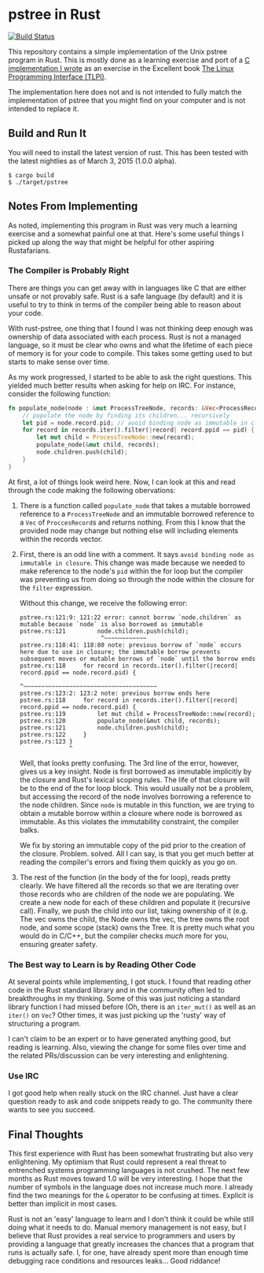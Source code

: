 pstree in Rust
==============

[![Build Status](https://travis-ci.org/posborne/rust-pstree.svg?branch=master)](https://travis-ci.org/posborne/rust-pstree)

This repository contains a simple implementation of the Unix pstree
program in Rust.  This is mostly done as a learning exercise and port
of a [C implementation I
wrote](https://github.com/posborne/linux-programming-interface-exercises/blob/6b1ae2357d7c73378a56e2d7b499b4ab49c4452f/12-system-and-process-information/pstree.c)
as an exercise in the Excellent book [The Linux Programming Interface
(TLPI)](http://man7.org/tlpi/).

The implementation here does not and is not intended to fully match
the implementation of pstree that you might find on your computer and
is not intended to replace it.

Build and Run It
-----------------

You will need to install the latest version of rust.  This has been tested
with the latest nightlies as of March 3, 2015 (1.0.0 alpha).

    $ cargo build
    $ ./target/pstree

Notes From Implementing
-----------------------

As noted, implementing this program in Rust was very much a learning
exercise and a somewhat painful one at that.  Here's some useful
things I picked up along the way that might be helpful for other
aspiring Rustafarians.

### The Compiler is Probably Right

There are things you can get away with in languages like C that are
either unsafe or not provably safe.  Rust is a safe language (by
default) and it is useful to try to think in terms of the compiler
being able to reason about your code.

With rust-pstree, one thing that I found I was not thinking deep
enough was ownership of data associated with each process.  Rust is
not a managed language, so it must be clear who owns and what the
lifetime of each piece of memory is for your code to compile.  This
takes some getting used to but starts to make sense over time.

As my work progressed, I started to be able to ask the right
questions.  This yielded much better results when asking for help on
IRC.  For instance, consider the following function:

```rust
fn populate_node(node : &mut ProcessTreeNode, records: &Vec<ProcessRecord>) {
    // populate the node by finding its children... recursively
    let pid = node.record.pid; // avoid binding node as immutable in closure
    for record in records.iter().filter(|record| record.ppid == pid) {
        let mut child = ProcessTreeNode::new(record);
        populate_node(&mut child, records);
        node.children.push(child);
    }
}
```

At first, a lot of things look weird here.  Now, I can look at this
and read through the code making the following obervations:

1. There is a function called `populate_node` that takes a mutable borrowed
   reference to a `ProcessTreeNode` and an immutable borrowed
   reference to a `Vec` of `ProccesRecord`s and returns nothing.  From
   this I know that the provided node may change but nothing else will
   including elements within the records vector.

2. First, there is an odd line with a comment.  It says `avoid binding
   node as immutable in closure`.  This change was made because we
   needed to make reference to the node's `pid` within the for loop
   but the compiler was preventing us from doing so through the node
   within the closure for the `filter` expression.

   Without this change, we receive the following error:
   ```
   pstree.rs:121:9: 121:22 error: cannot borrow `node.children` as mutable because `node` is also borrowed as immutable
   pstree.rs:121         node.children.push(child);
                          ^~~~~~~~~~~~~
   pstree.rs:118:41: 118:80 note: previous borrow of `node` occurs here due to use in closure; the immutable borrow prevents subsequent moves or mutable borrows of `node` until the borrow ends
   pstree.rs:118     for record in records.iter().filter(|record| record.ppid == node.record.pid) {
                                                          ^~~~~~~~~~~~~~~~~~~~~~~~~~~~~~~~~~~~~~~
   pstree.rs:123:2: 123:2 note: previous borrow ends here
   pstree.rs:118     for record in records.iter().filter(|record| record.ppid == node.record.pid) {
   pstree.rs:119         let mut child = ProcessTreeNode::new(record);
   pstree.rs:120         populate_node(&mut child, records);
   pstree.rs:121         node.children.push(child);
   pstree.rs:122     }
   pstree.rs:123 }
                 ^
   ```
    
   Well, that looks pretty confusing.  The 3rd line of the error,
   however, gives us a key insight.  Node is first borrowed as
   immutable implicitly by the closure and Rust's lexical scoping
   rules.  The life of that closure will be to the end of the for loop
   block.  This would usually not be a problem, but accessing the
   record of the node involves borrowing a reference to the node
   children.  Since `node` is mutable in this function, we are trying
   to obtain a mutable borrow within a closure where node is borrowed
   as immutable.  As this violates the immutability constraint, the
   compiler balks.

   We fix by storing an immutable copy of the pid prior to the
   creation of the closure.  Problem. solved.  All I can say, is that
   you get much better at reading the compiler's errors and fixing
   them quickly as you go on.

3. The rest of the function (in the body of the for loop), reads
   pretty clearly.  We have filtered all the records so that we are
   iterating over those records who are children of the node we are
   populating.  We create a new node for each of these children and
   populate it (recursive call).  Finally, we push the child into our
   list, taking ownership of it (e.g. The vec owns the child, the Node
   owns the vec, the tree owns the root node, and some scope (stack)
   owns the Tree.  It is pretty much what you would do in C/C++, but
   the compiler checks _much_ more for you, ensuring greater safety.

### The Best way to Learn is by Reading Other Code

At several points while implementing, I got stuck.  I found that
reading other code in the Rust standard library and in the community
often led to breakthroughs in my thinking.  Some of this was just
noticing a standard library function I had missed before (Oh, there is
an `iter_mut()` as well as an `iter()` on `Vec`?  Other times, it was
just picking up the 'rusty' way of structuring a program.

I can't claim to be an expert or to have generated anything good, but
reading is learning.  Also, viewing the change for some files over
time and the related PRs/discussion can be very interesting and
enlightening.

### Use IRC

I got good help when really stuck on the IRC channel.  Just have a
clear question ready to ask and code snippets ready to go.  The
community there wants to see you succeed.

Final Thoughts
--------------

This first experience with Rust has been somewhat frustrating but also
very enlightening.  My optimism that Rust could represent a real
threat to entrenched systems programming languages is not crushed.
The next few months as Rust moves toward 1.0 will be very
interesting.  I hope that the number of symbols in the language does
not increase much more.  I already find the two meanings for the `&`
operator to be confusing at times.  Explicit is better than implicit
in most cases.

Rust is not an 'easy' language to learn and I don't think it could be
while still doing what it needs to do.  Manual memory management is
not easy, but I believe that Rust provides a real service to
programmers and users by providing a language that greatly increases
the chances that a program that runs is actually safe.  I, for one,
have already spent more than enough time debugging race conditions and
resources leaks... Good riddance!

